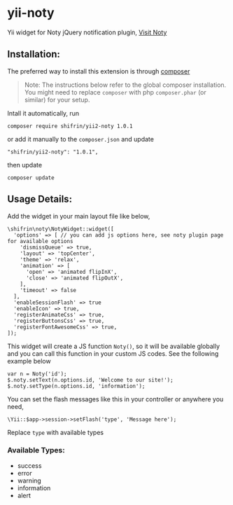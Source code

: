 # yii-noty
Yii widget for Noty jQuery notification plugin, [Visit Noty](http://ned.im/noty/#/about)

## Installation:
The preferred way to install this extension is through [composer](http://getcomposer.org/download/)
> Note: The instructions below refer to the global composer installation. You might need to replace `composer` with php `composer.phar` (or similar) for your setup.

Intall it automatically, run
```
composer require shifrin/yii2-noty 1.0.1
```
or add it manually to the `composer.json` and update
```
"shifrin/yii2-noty": "1.0.1",
```
then update
```
composer update
```

## Usage Details:
Add the widget in your main layout file like below,
```
\shifrin\noty\NotyWidget::widget([
  'options' => [ // you can add js options here, see noty plugin page for available options
    'dismissQueue' => true,
    'layout' => 'topCenter',
    'theme' => 'relax',
    'animation' => [
      'open' => 'animated flipInX',
      'close' => 'animated flipOutX',
    ],
    'timeout' => false
  ],
  'enableSessionFlash' => true
  'enableIcon' => true,
  'registerAnimateCss' => true,
  'registerButtonsCss' => true,
  'registerFontAwesomeCss' => true,
]);
```

This widget will create a JS function `Noty()`, so it will be available globally and you can call this function in your custom JS codes. See the following example below
```
var n = Noty('id');
$.noty.setText(n.options.id, 'Welcome to our site!');
$.noty.setType(n.options.id, 'information');
```

You can set the flash messages like this in your controller or anywhere you need,
```
\Yii::$app->session->setFlash('type', 'Message here');
```

Replace `type` with available types
  
### Available Types:
  * success
  * error
  * warning
  * information
  * alert
